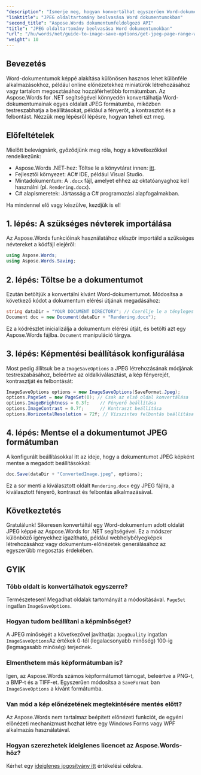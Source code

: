 ```yaml
---
"description": "Ismerje meg, hogyan konvertálhat egyszerűen Word-dokumentumok egyes oldalait JPEG képekké az Aspose.Words for .NET segítségével. Ez az átfogó útmutató mindent lefed a dokumentum betöltésétől és a képbeállítások konfigurálásától kezdve a JPEG formátumban történő mentésig."
"linktitle": "JPEG oldaltartomány beolvasása Word dokumentumokban"
"second_title": "Aspose.Words dokumentumfeldolgozó API"
"title": "JPEG oldaltartomány beolvasása Word dokumentumokban"
"url": "/hu/words/net/guide-to-image-save-options/get-jpeg-page-range-word-document/"
"weight": 10
---
```


## Bevezetés

Word-dokumentumok képpé alakítása különösen hasznos lehet különféle alkalmazásokhoz, például online előnézetekhez miniatűrök létrehozásához vagy tartalom megosztásához hozzáférhetőbb formátumban. Az Aspose.Words for .NET segítségével könnyedén konvertálhatja Word-dokumentumainak egyes oldalait JPEG formátumba, miközben testreszabhatja a beállításokat, például a fényerőt, a kontrasztot és a felbontást. Nézzük meg lépésről lépésre, hogyan teheti ezt meg.

## Előfeltételek

Mielőtt belevágnánk, győződjünk meg róla, hogy a következőkkel rendelkezünk:

- Aspose.Words .NET-hez: Töltse le a könyvtárat innen: [itt](https://releases.aspose.com/words/net/).
- Fejlesztői környezet: AC# IDE, például Visual Studio.
- Mintadokumentum: A `.docx` fájl, amelyet ehhez az oktatóanyaghoz kell használni (pl. `Rendering.docx`).
- C# alapismeretek: Jártasság a C# programozási alapfogalmakban.

Ha mindennel elő vagy készülve, kezdjük is el!

## 1. lépés: A szükséges névterek importálása

Az Aspose.Words funkcióinak használatához először importáld a szükséges névtereket a kódfájl elejéről:

```csharp
using Aspose.Words;
using Aspose.Words.Saving;
```

## 2. lépés: Töltse be a dokumentumot

Ezután betöltjük a konvertálni kívánt Word-dokumentumot. Módosítsa a következő kódot a dokumentum elérési útjának megadásához:

```csharp
string dataDir = "YOUR DOCUMENT DIRECTORY"; // Cserélje le a tényleges könyvtár elérési útjára
Document doc = new Document(dataDir + "Rendering.docx");
```

Ez a kódrészlet inicializálja a dokumentum elérési útját, és betölti azt egy Aspose.Words fájlba. `Document` manipuláció tárgya.

## 3. lépés: Képmentési beállítások konfigurálása

Most pedig állítsuk be a `ImageSaveOptions` a JPEG létrehozásának módjának testreszabásához, beleértve az oldalkiválasztást, a kép fényerejét, kontrasztját és felbontását:

```csharp
ImageSaveOptions options = new ImageSaveOptions(SaveFormat.Jpeg);
options.PageSet = new PageSet(0); // Csak az első oldal konvertálása
options.ImageBrightness = 0.3f;    // Fényerő beállítása
options.ImageContrast = 0.7f;      // Kontraszt beállítása
options.HorizontalResolution = 72f; // Vízszintes felbontás beállítása
```

## 4. lépés: Mentse el a dokumentumot JPEG formátumban

A konfigurált beállításokkal itt az ideje, hogy a dokumentumot JPEG képként mentse a megadott beállításokkal:

```csharp
doc.Save(dataDir + "ConvertedImage.jpeg", options);
```

Ez a sor menti a kiválasztott oldalt `Rendering.docx` egy JPEG fájlra, a kiválasztott fényerő, kontraszt és felbontás alkalmazásával.

## Következtetés

Gratulálunk! Sikeresen konvertáltál egy Word-dokumentum adott oldalát JPEG képpé az Aspose.Words for .NET segítségével. Ez a módszer különböző igényekhez igazítható, például webhelybélyegképek létrehozásához vagy dokumentum-előnézetek generálásához az egyszerűbb megosztás érdekében.

## GYIK

### Több oldalt is konvertálhatok egyszerre?  
Természetesen! Megadhat oldalak tartományát a módosításával. `PageSet` ingatlan `ImageSaveOptions`.

### Hogyan tudom beállítani a képminőséget?  
A JPEG minőségét a következővel javíthatja: `JpegQuality` ingatlan `ImageSaveOptions`Az értékek 0-tól (legalacsonyabb minőség) 100-ig (legmagasabb minőség) terjednek.

### Elmenthetem más képformátumban is?  
Igen, az Aspose.Words számos képformátumot támogat, beleértve a PNG-t, a BMP-t és a TIFF-et. Egyszerűen módosítsa a `SaveFormat` ban `ImageSaveOptions` a kívánt formátumba.

### Van mód a kép előnézetének megtekintésére mentés előtt?  
Az Aspose.Words nem tartalmaz beépített előnézeti funkciót, de egyéni előnézeti mechanizmust hozhat létre egy Windows Forms vagy WPF alkalmazás használatával.

### Hogyan szerezhetek ideiglenes licencet az Aspose.Words-höz?  
Kérhet egy [ideiglenes jogosítvány itt](https://purchase.aspose.com/temporary-license/) értékelési célokra.